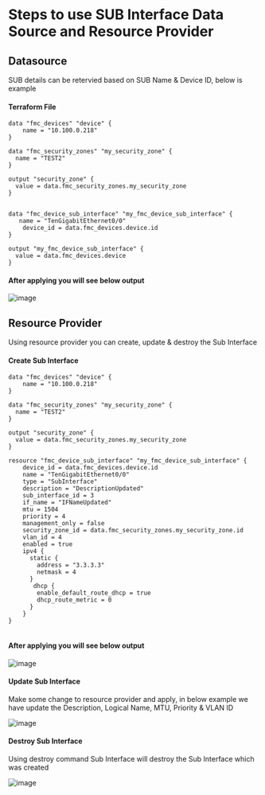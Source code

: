 # Steps to use SUB Interface Data Source and Resource Provider

## Datasource
SUB details can be retervied based on SUB Name & Device ID, below is example

#### Terraform File
```
data "fmc_devices" "device" {
    name = "10.100.0.218"
}

data "fmc_security_zones" "my_security_zone" {
  name = "TEST2"
}

output "security_zone" {
  value = data.fmc_security_zones.my_security_zone
}
 

data "fmc_device_sub_interface" "my_fmc_device_sub_interface" {
   name = "TenGigabitEthernet0/0"
    device_id = data.fmc_devices.device.id
}

output "my_fmc_device_sub_interface" {
  value = data.fmc_devices.device
}

```
#### After applying you will see below output
![image](https://github.com/ketan-gote/ddd-example/assets/23295769/5597dde5-2b10-4a74-9c5d-dfdd9c706c2e)


## Resource Provider
Using resource provider you can create, update & destroy the Sub Interface

#### Create Sub Interface 

```
data "fmc_devices" "device" {
    name = "10.100.0.218"
}

data "fmc_security_zones" "my_security_zone" {
  name = "TEST2"
}

output "security_zone" {
  value = data.fmc_security_zones.my_security_zone
}
 
resource "fmc_device_sub_interface" "my_fmc_device_sub_interface" {
    device_id = data.fmc_devices.device.id
    name = "TenGigabitEthernet0/0"
    type = "SubInterface"
    description = "DescriptionUpdated"
    sub_interface_id = 3
    if_name = "IFNameUpdated"
    mtu = 1504
    priority = 4
    management_only = false
    security_zone_id = data.fmc_security_zones.my_security_zone.id
    vlan_id = 4
    enabled = true
    ipv4 {
      static {
        address = "3.3.3.3"
        netmask = 4
      }
       dhcp {
        enable_default_route_dhcp = true
        dhcp_route_metric = 0
      }
    }
}


```
#### After applying you will see below output
![image](https://github.com/ketan-gote/ddd-example/assets/23295769/cf935b45-3863-47ff-9b05-353ea93d2af4)

#### Update Sub Interface
Make some change to resource provider and apply, in below example we have update the Description, Logical Name, MTU, Priority & VLAN ID

![image](https://github.com/ketan-gote/ddd-example/assets/23295769/16355183-bb06-4307-9bee-6d680c826823)

#### Destroy Sub Interface
Using destroy command Sub Interface will destroy the Sub Interface which was created

![image](https://github.com/ketan-gote/ddd-example/assets/23295769/6a25a257-5413-4cd2-b40e-8a861f11e30a)






